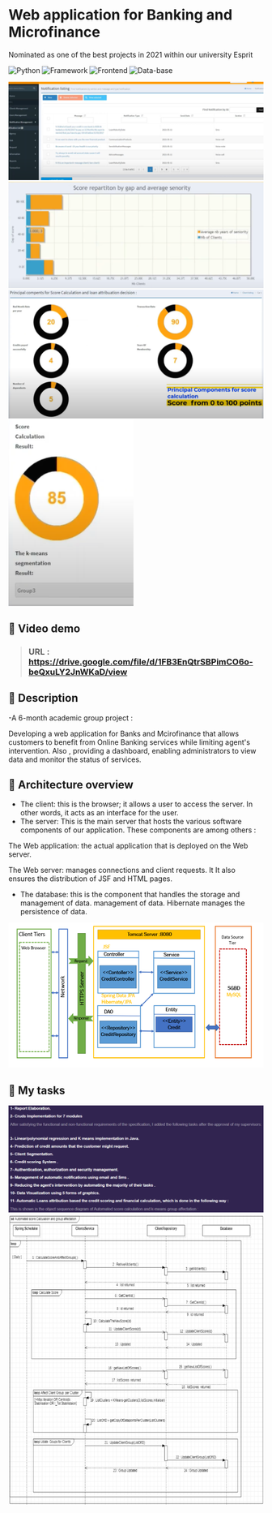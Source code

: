 # Web application for Banking and Microfinance
Nominated as one of the best projects in 2021 within our university Esprit

![Python](https://img.shields.io/badge/Data-Mining-blueviolet)
![Framework](https://img.shields.io/badge/Spring-Boot-red)
![Frontend](https://img.shields.io/badge/Frontend-JSF-green)
![Data-base](https://img.shields.io/badge/MySql-red)




![alt text](https://github.com/iheb2/PIdev4/blob/main/bk2.png?raw=true)
![alt text](https://github.com/iheb2/PIdev4/blob/main/bk3.png?raw=true)
![alt text](https://github.com/iheb2/PIdev4/blob/main/bk4.png?raw=true)
![alt text](https://github.com/iheb2/PIdev4/blob/main/bk5.png?raw=true)

## 🎯 Video demo
> ###   URL   : https://drive.google.com/file/d/1FB3EnQtrSBPimCO6o-beQxuLY2JnWKaD/view

## 📝 Description
-A 6-month academic group project :

Developing a web application for Banks and Mcirofinance that allows customers to benefit from Online Banking services while limiting agent's intervention. Also , providing a dashboard, enabling administrators to view data and monitor the status of services.



## 📝 Architecture overview
- The client: this is the browser; it allows a user to access the server. In other words, it acts as an interface for the user.
- The server: This is the main server that hosts the various software components of our application. These components are among others :

The Web application: the actual application that is deployed on the Web server.

The Web server: manages connections and client requests. It It also ensures the distribution of JSF and HTML pages.

- The database: this is the component that handles the storage and management of data. management of data. Hibernate manages the persistence of data. 

![alt text](https://github.com/iheb2/PIdev4/blob/main/archi2.png?raw=true)

## 📝 My tasks

![alt text](https://github.com/iheb2/PIdev4/blob/main/Screenshot%202022-03-20%20194151.png?raw=true)
![alt text](https://github.com/iheb2/PIdev4/blob/main/seq2.png?raw=true)










